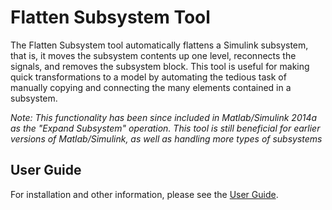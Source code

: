 # Flatten Subsystem Tool

The Flatten Subsystem tool automatically flattens a Simulink subsystem, that
is, it moves the subsystem contents up one level, reconnects the signals, and
removes the subsystem block. This tool is useful for making quick transformations
to a model by automating the tedious task of manually copying and connecting
the many elements contained in a subsystem.

*Note: This functionality has been since included in Matlab/Simulink 2014a
as the "Expand Subsystem" operation. This tool is still beneficial for earlier
versions of Matlab/Simulink, as well as handling more types of subsystems*

## User Guide
For installation and other information, please see the [User Guide](doc/FlattenSubsystem_UserGuide.pdf).
